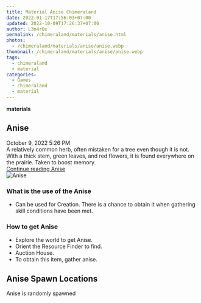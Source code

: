 ```yaml
---
title: Material Anise Chimeraland
date: 2022-01-17T17:56:03+07:00
updated: 2022-10-09T17:26:37+07:00
author: L3n4r0x
permalink: /chimeraland/materials/anise.html
photos:
  - /chimeraland/materials/anise/anise.webp
thumbnail: /chimeraland/materials/anise/anise.webp
tags:
  - chimeraland
  - material
categories:
  - Games
  - chimeraland
  - material
---
```


<section id="bootstrap-wrapper">
  <link
    rel="stylesheet"
    href="https://rawcdn.githack.com/dimaslanjaka/Web-Manajemen/0c3b5aa1813bd4abcd2c11bf3e37928b15c28664/css/bootstrap-5-3-0-alpha3-wrapper.css"
  />
  <div
    class="row g-0 border rounded overflow-hidden flex-md-row mb-4 shadow-sm position-relative bg-light text-dark"
  >
    <div class="col p-4 d-flex flex-column position-static">
      <strong class="d-inline-block mb-2 text-success">materials</strong>
      <h2 class="mb-0">Anise</h2>
      <div class="mb-1 text-muted">October 9, 2022 5:26 PM</div>
      <div class="mb-2 border p-1">
        A relatively common herb, often mistaken for a tree even though it is
        not. With a thick stem, green leaves, and red flowers, it is found
        everywhere on the prairie. Taken to boost memory.
      </div>
      <a href="/chimeraland/materials/anise.html" class="stretched-link d-none"
        >Continue reading Anise</a
      >
    </div>
    <div class="col-auto d-none d-lg-block">
      <img src="/chimeraland/materials/anise/anise.webp" alt="Anise" />
    </div>
  </div>
  <div class="row bg-light text-dark">
    <div class="col-lg-6 col-12 mb-2">
      <div class="card">
        <div class="card-body">
          <h3 class="card-title">What is the use of the Anise</h3>
          <div class="card-text">
            <ul>
              <li>
                Can be used for Creation. There is a chance to obtain it when
                gathering skill conditions have been met.
              </li>
            </ul>
          </div>
        </div>
      </div>
    </div>
    <div class="col-lg-6 col-12 mb-2">
      <div class="card">
        <div class="card-body">
          <h3 class="card-title">How to get Anise</h3>
          <div class="card-text">
            <ul>
              <li>Explore the world to get Anise.</li>
              <li>Orient the Resource Finder to find.</li>
              <li>Auction House.</li>
              <li>To obtain this item, gather anise.</li>
            </ul>
          </div>
        </div>
      </div>
    </div>
    <div class="col-12 mb-2">
      <h2>Anise Spawn Locations</h2>
      <p>Anise is randomly spawned</p>
    </div>
  </div>
</section>